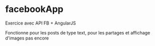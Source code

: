 # facebookApp
Exercice avec API FB + AngularJS

Fonctionne pour les posts de type text, pour les partages et affichage d'images pas encore
